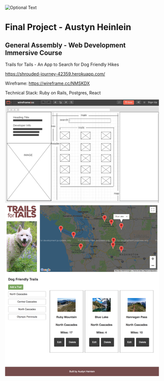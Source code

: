![Optional Text](t4t.png)
# Final Project - Austyn Heinlein
## General Assembly - Web Development Immersive Course

Trails for Tails - An App to Search for Dog Friendly Hikes

https://shrouded-journey-42359.herokuapp.com/

Wireframe: https://wireframe.cc/NMSKDX

Technical Stack: Ruby on Rails, Postgres, React


![Optional Text](wireframe.png)
![Optional Text](t4tsite.png)
